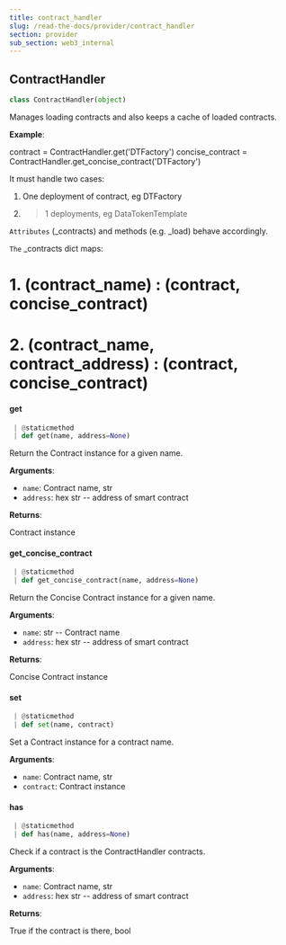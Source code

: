 ```yaml
---
title: contract_handler
slug: /read-the-docs/provider/contract_handler
section: provider
sub_section: web3_internal
---
```

## ContractHandler

```python
class ContractHandler(object)
```

Manages loading contracts and also keeps a cache of loaded contracts.

**Example**:

  contract = ContractHandler.get('DTFactory')
  concise_contract = ContractHandler.get_concise_contract('DTFactory')
  
  It must handle two cases:
  1. One deployment of contract, eg DTFactory
  2. >1 deployments, eg DataTokenTemplate
  
  `Attributes` (_contracts) and methods (e.g. _load) behave accordingly.
  
  `The` _contracts dict maps:
  # 1. (contract_name)                   : (contract, concise_contract)
  # 2. (contract_name, contract_address) : (contract, concise_contract)

#### get

```python
 | @staticmethod
 | def get(name, address=None)
```

Return the Contract instance for a given name.

**Arguments**:

- `name`: Contract name, str
- `address`: hex str -- address of smart contract

**Returns**:

Contract instance

#### get\_concise\_contract

```python
 | @staticmethod
 | def get_concise_contract(name, address=None)
```

Return the Concise Contract instance for a given name.

**Arguments**:

- `name`: str -- Contract name
- `address`: hex str -- address of smart contract

**Returns**:

Concise Contract instance

#### set

```python
 | @staticmethod
 | def set(name, contract)
```

Set a Contract instance for a contract name.

**Arguments**:

- `name`: Contract name, str
- `contract`: Contract instance

#### has

```python
 | @staticmethod
 | def has(name, address=None)
```

Check if a contract is the ContractHandler contracts.

**Arguments**:

- `name`: Contract name, str
- `address`: hex str -- address of smart contract

**Returns**:

True if the contract is there, bool

